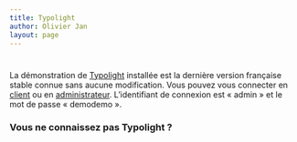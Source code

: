```yaml
---
title: Typolight
author: Olivier Jan
layout: page
---
```

# 

La démonstration de [Typolight][1] installée est la dernière version française stable connue sans aucune modification. Vous pouvez vous connecter en [client][2] ou en [administrateur][3]. L’identifiant de connexion est « admin » et le mot de passe « demodemo ».

### Vous ne connaissez pas Typolight ?

 [1]: http://www.typolight.fr/accueil.html
 [2]: http://demo.cms-fr.net/typolight
 [3]: http://demo.cms-fr.net/typolight/typolight